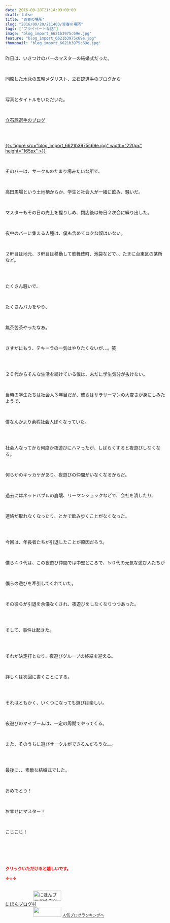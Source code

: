 ```yaml
---
date: 2016-09-20T21:14:03+09:00
draft: false
title: "青春の場所"
slug: "2016/09/20/211403/青春の場所"
tags: ["プライベートな話"]
image: "blog_import_6621b3975c69e.jpg"
feature: "blog_import_6621b3975c69e.jpg"
thumbnail: "blog_import_6621b3975c69e.jpg"
---
```

<p>昨日は、いきつけのバーのマスターの結婚式だった。</p><br/><p>同席した水泳の五輪メダリスト、立石諒選手のブログから</p><br/><p>写真とタイトルをいただいた。</p><br/><p><a href="tateishiryo" target="_blank">立石諒選手のブログ</a></p><br/><p><br/><a href="blog_import_6621b398cf920.jpg">{{< figure src="blog_import_6621b3975c69e.jpg" width="220px" height="165px" >}}</a> <br/></p><p><br/></p><p>そのバーは、サークルのたまり場みたいな所で、</p><br/><p>高田馬場という土地柄からか、学生と社会人が一緒に飲み、騒いだ。</p><br/><p>マスターもその日の売上を握りしめ、閉店後は毎日２次会に繰り出した。</p><br/><p>夜中のバーに集まる人種は、僕も含めてロクな奴はいない。</p><br/><p>２軒目は地元、３軒目は移動して歌舞伎町、池袋などで、、たまに台東区の某所など。</p><br/><p><br/>たくさん騒いで、</p><br/><p>たくさんバカをやり、</p><br/><p>無茶苦茶やったなあ。</p><br/><p>さすがにもう、テキーラの一気はやりたくないが、、。笑</p><br/><p><br/>２０代からそんな生活を続けている僕は、未だに学生気分が抜けない。</p><br/><p>当時の学生たちは社会人３年目だが、彼らはサラリーマンの大変さが身にしみたようで、</p><br/><p>僕なんかより余程社会人ぽくなっていた。</p><br/><p><br/>社会人なってから何度か夜遊びにハマったが、しばらくすると夜遊びしなくなる。</p><br/><p>何らかのキッカケがあり、夜遊びの仲間がいなくなるからだ。</p><br/><p>過去にはネットバブルの崩壊、リーマンショックなどで、会社を潰したり、</p><br/><p>連絡が取れなくなったり、とかで飲み歩くことがなくなった。</p><br/><p><br/>今回は、年長者たちが引退したことが原因だろう。</p><br/><p>僕ら４０代は、この夜遊び仲間では中堅どころで、５０代の元気な遊び人たちが</p><br/><p>僕らの遊びを牽引してくれていた。</p><br/><p>その彼らが引退を余儀なくされ、夜遊びをしなくなりつつあった。</p><br/><p><br/>そして、事件は起きた。</p><br/><p><br/>それが決定打となり、夜遊びグループの終結を迎える。</p><br/><p>詳しくは次回に書くことにする。</p><br/><p><br/>それはともかく、いくつになっても遊びは楽しい。</p><br/><p>夜遊びのマイブームは、一定の周期でやってくる。</p><br/><p>また、そのうちに遊びサークルができるんだろうな。。。</p><br/><p><br/>最後に、、素敵な結婚式でした。</p><br/><p>おめでとう！</p><br/><p>お幸せにマスター！</p><br/><p>こじこじ！</p><br/><br/><br/><br/><p><font color="#ff0000" size="2"><strong>クリックいただけると嬉しいです。<br/></strong></font></p><p><font color="#ff0000" size="2"><strong>↓↓↓</strong></font></p><p><br/><a href="ranking.html?p_cid=01260127" target="_blank"><img border="0" alt="にほんブログ村 海外生活ブログ バリ島情報へ" src="data:image/svg+xml;charset=utf-8,%3Csvg%20xmlns%3D%22http%3A%2F%2Fwww.w3.org%2F2000%2Fsvg%22%20title%3D%22Placeholder%20for%20Images%22%20role%3D%22presentation%22%20viewBox%3D%220%200%2088%2031%22%20%2F%3E" width="88" height="31" data-src="https://img-proxy.blog-video.jp/images?url=http%3A%2F%2Foverseas.blogmura.com%2Fbali%2Fimg%2Fbali88_31.gif" style="aspect-ratio: auto 88 / 31;"/><noscript><img border="0" alt="にほんブログ村 海外生活ブログ バリ島情報へ" src="https://img-proxy.blog-video.jp/images?url=http%3A%2F%2Foverseas.blogmura.com%2Fbali%2Fimg%2Fbali88_31.gif" width="88" height="31"></noscript></a> <br/><a href="ranking.html?p_cid=01260127" target="_blank">にほんブログ村</a> <br/><a title="人気ブログランキングへ" href="link.php?1804582"><img border="0" src="data:image/svg+xml;charset=utf-8,%3Csvg%20xmlns%3D%22http%3A%2F%2Fwww.w3.org%2F2000%2Fsvg%22%20title%3D%22Placeholder%20for%20Images%22%20role%3D%22presentation%22%20viewBox%3D%220%200%2088%2031%22%20%2F%3E" width="88" height="31" data-src="https://blog.with2.net/img/banner/banner_22.gif" style="aspect-ratio: auto 88 / 31;"/><noscript><img border="0" src="https://blog.with2.net/img/banner/banner_22.gif" width="88" height="31"></noscript></a> <a style="FONT-SIZE: 12px" href="link.php?1804582">人気ブログランキングへ</a> </p>

